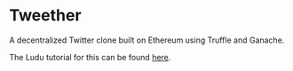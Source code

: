 # Tweether

A decentralized Twitter clone built on Ethereum using Truffle and Ganache.

The Ludu tutorial for this can be found [here](https://www.ludu.co/course/ethereum/creating-tweether).
